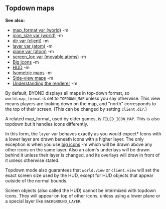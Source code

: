 ## Topdown maps
**See also:**
*   [map_format var (world)](/ref/world/var/map_format.md) -m
*   [icon_size var (world)](/ref/world/var/icon_size.md) -m
*   [dir var (client)](/ref/client/var/dir.md) -m
*   [layer var (atom)](/ref/atom/var/layer.md) -m
*   [plane var (atom)](/ref/atom/var/plane.md) -m
*   [screen_loc var (movable atoms)](/ref/atom/movable/var/screen_loc.md) -m
*   [Big icons](/ref/%7Bnotes%7D/big-icons.md) -m
*   [HUD](/ref/%7Bnotes%7D/HUD.md) -m
*   [Isometric maps](/ref/%7Bnotes%7D/isometric.md) -m
*   [Side-view maps](/ref/%7Bnotes%7D/side.md) -m
*   [Understanding the renderer](/ref/%7Bnotes%7D/renderer.md) -m


By default, BYOND displays all maps in top-down format, so
`world.map_format` is set to `TOPDOWN_MAP` unless you say otherwise.
This view means players are looking down on the map, and \"north\"
corresponds to the top of their screen. (This can be changed by setting
`client.dir`.) 

A related map_format, used by older games, is
`TILED_ICON_MAP`. This is also topdown but it handles icons differently.


In this form, the `layer` var behaves exactly as you would
expect* Icons with a lower layer are drawn beneath icons with a higher
layer. The only exception is when you use [big
icons](/ref/%7Bnotes%7D/big-icons.md) -m which will be drawn above any other
icons on the same layer. Also an atom\'s underlays will be drawn behind
it unless their layer is changed, and its overlays will draw in front of
it unless otherwise stated. 

Topdown mode also guarantees that
`world.view` or `client.view` will set the exact screen size used by the
HUD, except for HUD objects that appear outside of the normal bounds.


Screen objects (also called the HUD) cannot be intermixed with
topdown icons. They will appear on top of other icons, unless using a
lower plane or a special layer like `BACKGROUND_LAYER`.